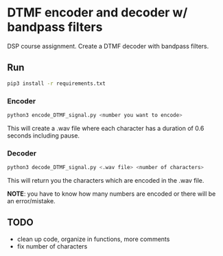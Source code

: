 # DTMF encoder and decoder w/ bandpass filters

DSP course assignment. Create a DTMF decoder with bandpass filters.

## Run
```bash
pip3 install -r requirements.txt
```

### Encoder

```bash
python3 encode_DTMF_signal.py <number you want to encode>
```
This will create a .wav file where each character has a duration of 0.6 seconds including pause.

### Decoder

```bash
python3 decode_DTMF_signal.py <.wav file> <number of characters>
```

This will return you the characters which are encoded in the .wav file.

**NOTE**: you have to know how many numbers are encoded or there will be an error/mistake.

## TODO
- clean up code, organize in functions, more comments
- fix number of characters
